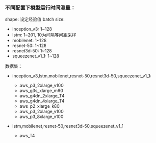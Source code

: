 ### 不同配置下模型运行时间测量：

shape: 设定经验值
batch size:
  * inception_v3: 1~128
  * lstm: 1~201, 10为间隔等间距采样
  * mobilenet: 1~128
  * resnet-50: 1~128
  * resnet3d-50: 1~128
  * squeezenet_v1_1: 1~128

数据集：
* inception_v3,lstm,mobilenet,resnet-50,resnet3d-50,squeezenet_v1_1: 
  * aws_p3_2xlarge_v100
  * aws_g3s_xlarge_m60
  * aws_g4dn_2xlarge_T4
  * aws_g4dn_4xlarge_T4
  * aws_p2_xlarge_k80
  * aws_p3_2xlarge_v100
  * aws_p3_8xlarge_v100
  
* lstm,mobilenet,resnet-50,resnet3d-50,squeezenet_v1_1
  * aws_T4
